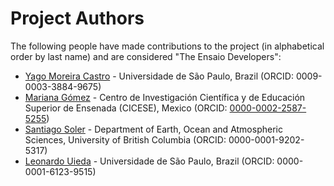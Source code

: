 # Project Authors

The following people have made contributions to the project (in alphabetical
order by last name) and are considered "The Ensaio Developers":

* [Yago Moreira Castro](https://github.com/YagoMCastro) - Universidade de São Paulo, Brazil (ORCID: 0009-0003-3884-9675)
* [Mariana Gómez](https://github.com/MGomezN) - Centro de Investigación Científica y de Educación Superior de Ensenada (CICESE), Mexico (ORCID: [0000-0002-2587-5255](https://orcid.org/0000-0002-2587-5255))
* [Santiago Soler](https://github.com/santisoler) - Department of Earth, Ocean and Atmospheric Sciences, University of British Columbia (ORCID: 0000-0001-9202-5317)
* [Leonardo Uieda](https://github.com/leouieda) - Universidade de São Paulo, Brazil (ORCID: 0000-0001-6123-9515)
